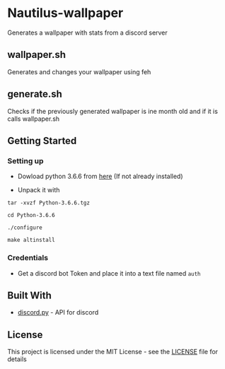 # Nautilus-wallpaper
Generates a wallpaper with stats from a discord server

## wallpaper.sh
Generates and changes your wallpaper using feh
 
## generate.sh
Checks if the previously generated wallpaper is ine month old and if it is calls wallpaper.sh

## Getting Started
### Setting up
- Dowload python 3.6.6 from [here](https://www.python.org/ftp/python/3.6.6/) (If not already installed)

- Unpack it with
```
tar -xvzf Python-3.6.6.tgz
```
```
cd Python-3.6.6
```
```
./configure
```
```
make altinstall
```
### Credentials

- Get a discord bot Token and place it into a text file named `auth`

## Built With
* [discord.py](https://github.com/Rapptz/discord.py) - API for discord

## License
This project is licensed under the MIT License - see the [LICENSE](LICENSE) file for details



